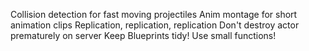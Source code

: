 Collision detection for fast moving projectiles
Anim montage for short animation clips
Replication, replication, replication
Don't destroy actor prematurely on server
Keep Blueprints tidy! Use small functions!
 